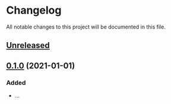 # Changelog

All notable changes to this project will be documented in this file.

## [Unreleased]

## [0.1.0] (2021-01-01)

### Added

- ...

[Unreleased]: https://github.com/django-enterprise/django-sms/compare/v0.1.0...HEAD
[0.1.0]: https://github.com/django-enterprise/django-sms/releases/tag/v0.1.0
